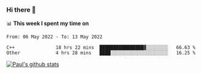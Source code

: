 ### Hi there 👋

📊 **This week I spent my time on**
<!--START_SECTION:waka-->

```text
From: 06 May 2022 - To: 13 May 2022

C++               18 hrs 22 mins  ████████████████▓░░░░░░░░   66.63 %
Other             4 hrs 28 mins   ████░░░░░░░░░░░░░░░░░░░░░   16.25 %
```

<!--END_SECTION:waka-->


[![Paul's github stats](https://github-readme-stats.vercel.app/api?username=mickeyouyou&theme=dracula&show_icons=true)](https://github.com/anuraghazra/github-readme-stats)
